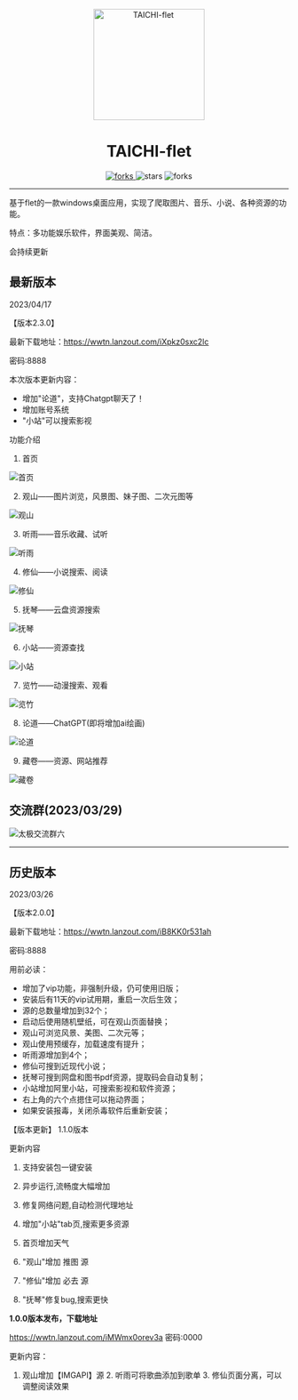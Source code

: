 <p align="center">
  <a href="https://github.com/cuifengcn/wechat-video-generate">
    <img width="200" height="200" src="https://github.com/cuifengcn/TAICHI-flet/blob/main/taiji.png" alt="TAICHI-flet">
  </a>
</p>

<h1 align="center">TAICHI-flet</h1>

<p align="center">
  <a href="#下载">
    <img src="https://img.shields.io/github/downloads/cuifengcn/TAICHI-flet/total?style=flat-square" alt="forks">
  </a>
  <img src="https://img.shields.io/github/stars/cuifengcn/TAICHI-flet?style=flat-square" alt="stars">
  <img src="https://img.shields.io/github/forks/cuifengcn/TAICHI-flet?style=flat-square" alt="forks">
</p>

---


 基于flet的一款windows桌面应用，实现了爬取图片、音乐、小说、各种资源的功能。

 特点：多功能娱乐软件，界面美观、简洁。
 
会持续更新

## 最新版本

2023/04/17

【版本2.3.0】

最新下载地址：https://wwtn.lanzout.com/iXpkz0sxc2lc

密码:8888

本次版本更新内容：
*  增加"论道"，支持Chatgpt聊天了！
*  增加账号系统
*  "小站"可以搜索影视

功能介绍

1. 首页

![首页](https://user-images.githubusercontent.com/38805177/227417740-8413c23d-ab12-4112-8edf-909a333ed627.png)

2. 观山——图片浏览，风景图、妹子图、二次元图等

![观山](https://user-images.githubusercontent.com/38805177/227417883-bce5605f-0d20-412e-9ed8-91a30eb83655.png)

3. 听雨——音乐收藏、试听

![听雨](https://user-images.githubusercontent.com/38805177/227417991-9cdf4df1-c122-43ee-a5e7-56c6a15268b4.png)

4. 修仙——小说搜索、阅读

![修仙](https://user-images.githubusercontent.com/38805177/227418187-6de03b81-1cb3-4fa5-a175-4832a058d959.png)

5. 抚琴——云盘资源搜索

![抚琴](https://user-images.githubusercontent.com/38805177/227418251-6a177423-ac32-4e54-b3c3-c65e91841b35.png)

6. 小站——资源查找

![小站](https://user-images.githubusercontent.com/38805177/227418324-0c4c44a9-5050-4643-9864-b5cd7ccdf4e4.png)

7. 览竹——动漫搜索、观看

![览竹](https://user-images.githubusercontent.com/38805177/227418394-bcecfec5-1518-438c-bd56-5bc75c58d514.png)

8. 论道——ChatGPT(即将增加ai绘画)

![论道](https://user-images.githubusercontent.com/38805177/232374249-4bfa578f-85e9-4217-8d94-a3320aaf4de4.png)


9. 藏卷——资源、网站推荐

![藏卷](https://user-images.githubusercontent.com/38805177/227418484-b265bab7-6f75-491a-9811-5a0959548e4b.png)

## 交流群(2023/03/29)


![太极交流群六](https://user-images.githubusercontent.com/38805177/231331595-d32c12f4-5ebd-4221-92fe-458b5c2ae01c.jpg)


---
## 历史版本


2023/03/26

【版本2.0.0】

最新下载地址：https://wwtn.lanzout.com/iB8KK0r531ah

密码:8888

用前必读：
* 增加了vip功能，非强制升级，仍可使用旧版；
* 安装后有11天的vip试用期，重启一次后生效；
* 源的总数量增加到32个；
* 启动后使用随机壁纸，可在观山页面替换；
* 观山可浏览风景、美图、二次元等；
* 观山使用预缓存，加载速度有提升；
* 听雨源增加到4个；
* 修仙可搜到近现代小说；
* 抚琴可搜到网盘和图书pdf资源，提取码会自动复制；
* 小站增加阿里小站，可搜索影视和软件资源；
* 右上角的六个点摁住可以拖动界面；
* 如果安装报毒，关闭杀毒软件后重新安装；

【版本更新】 1.1.0版本

更新内容

1) 支持安装包一键安装

2) 异步运行,流畅度大幅增加

3) 修复网络问题,自动检测代理地址

4) 增加\"小站\"tab页,搜索更多资源

5) 首页增加天气

6) \"观山\"增加 推图 源

7) \"修仙\"增加 必去 源

8) \"抚琴\"修复bug,搜索更快

**1.0.0版本发布，下载地址**

https://wwtn.lanzout.com/iMWmx0orev3a
密码:0000

更新内容：
1. 观山增加【IMGAPI】源 2. 听雨可将歌曲添加到歌单 3. 修仙页面分离，可以调整阅读效果


